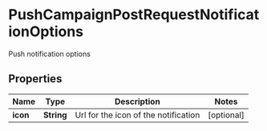 

# PushCampaignPostRequestNotificationOptions

Push notification options

## Properties

| Name | Type | Description | Notes |
|------------ | ------------- | ------------- | -------------|
|**icon** | **String** | Url for the icon of the notification |  [optional] |



